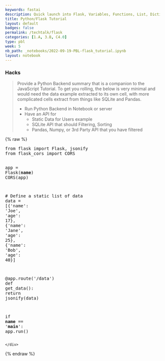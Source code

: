 ```yaml
---
keywords: fastai
description: Quick launch into Flask, Variables, Functions, List, Dictionariesy, and APIs.
title: Python/Flask Tutorial
layout: default
badges: false
permalink: /techtalk/flask
categories: [1.A, 3.B, C4.0]
type: pbl
week: 5
nb_path: _notebooks/2022-09-19-PBL-flask_tutorial.ipynb
layout: notebook
---
```


<!--
#################################################
### THIS FILE WAS AUTOGENERATED! DO NOT EDIT! ###
#################################################
# file to edit: _notebooks/2022-09-19-PBL-flask_tutorial.ipynb
-->

<div class="container" id="notebook-container">
        
<div class="cell border-box-sizing text_cell rendered"><div class="inner_cell">
<div class="text_cell_render border-box-sizing rendered_html">
<h3 id="Hacks">Hacks<a class="anchor-link" href="#Hacks"> </a></h3><blockquote><p>Provide a Python Backend summary that is a companion to the JavaScript Tutorial.  To get you rolling, the below is very minimal and would need the data example extracted to its own cell, with more complicated cells extract from things like SQLite and Pandas.</p>
<ul>
<li>Run Python Backend in Notebook or server</li>
<li>Have an API for<ul>
<li>Static Data for Users example</li>
<li>SQLite API that should Filtering, Sorting</li>
<li>Pandas, Numpy, or 3rd Party API that you have filtered</li>
</ul>
</li>
</ul>
</blockquote>

</div>
</div>
</div>
    {% raw %}
    
<div class="cell border-box-sizing code_cell rendered">
<div class="input">

<div class="inner_cell">
    <div class="input_area">
<div class=" highlight hl-python"><pre><span></span><span class="kn">from</span> <span class="nn">flask</span> <span class="kn">import</span> <span class="n">Flask</span><span class="p">,</span> <span class="n">jsonify</span>
<span class="kn">from</span> <span class="nn">flask_cors</span> <span class="kn">import</span> <span class="n">CORS</span>

<span class="n">app</span> <span class="o">=</span> <span class="n">Flask</span><span class="p">(</span><span class="vm">__name__</span><span class="p">)</span>
<span class="n">CORS</span><span class="p">(</span><span class="n">app</span><span class="p">)</span>

<span class="c1"># Define a static list of data</span>
<span class="n">data</span> <span class="o">=</span> <span class="p">[{</span><span class="s1">&#39;name&#39;</span><span class="p">:</span> <span class="s1">&#39;Joe&#39;</span><span class="p">,</span> <span class="s1">&#39;age&#39;</span><span class="p">:</span> <span class="mi">17</span><span class="p">},</span> <span class="p">{</span><span class="s1">&#39;name&#39;</span><span class="p">:</span> <span class="s1">&#39;Jane&#39;</span><span class="p">,</span> <span class="s1">&#39;age&#39;</span><span class="p">:</span> <span class="mi">25</span><span class="p">},</span> <span class="p">{</span><span class="s1">&#39;name&#39;</span><span class="p">:</span> <span class="s1">&#39;Bob&#39;</span><span class="p">,</span> <span class="s1">&#39;age&#39;</span><span class="p">:</span> <span class="mi">40</span><span class="p">}]</span>

<span class="nd">@app</span><span class="o">.</span><span class="n">route</span><span class="p">(</span><span class="s1">&#39;/data&#39;</span><span class="p">)</span>
<span class="k">def</span> <span class="nf">get_data</span><span class="p">():</span>
    <span class="k">return</span> <span class="n">jsonify</span><span class="p">(</span><span class="n">data</span><span class="p">)</span>

<span class="k">if</span> <span class="vm">__name__</span> <span class="o">==</span> <span class="s1">&#39;__main__&#39;</span><span class="p">:</span>
    <span class="n">app</span><span class="o">.</span><span class="n">run</span><span class="p">()</span>
</pre></div>

    </div>
</div>
</div>

</div>
    {% endraw %}

</div>
 

